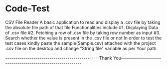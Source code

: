 # Code-Test
CSV File Reader
A basic application to read and display a .csv file by taking the absolute file path of that file
Functionalities include
#1. Displaying Data of .csv file
#2. Fetching a row of .csv file by taking row number as input
#3. Search whether the value is present in the .csv file or not
In order to test the test cases kindly paste the sample(Sample.csv) attached with the project .csv file on the desktop 
and change "String file" variable as per Your path

-----------------------------------------------Thank You----------------------------------------------------------
